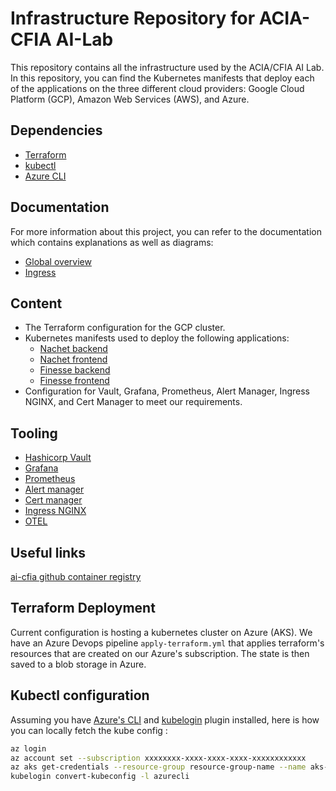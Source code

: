 # Infrastructure Repository for ACIA-CFIA AI-Lab

This repository contains all the infrastructure used by the ACIA/CFIA AI Lab.
In this repository, you can find the Kubernetes manifests that deploy each of
the applications on the three different cloud providers: Google Cloud Platform
(GCP), Amazon Web Services (AWS), and Azure.

## Dependencies

- [Terraform](https://www.terraform.io/downloads.html)
- [kubectl](https://kubernetes.io/docs/tasks/tools/install-kubectl/)
- [Azure CLI](https://learn.microsoft.com/en-us/cli/azure/install-azure-cli)

## Documentation

For more information about this project, you can refer to the documentation
which contains explanations as well as diagrams:

- [Global overview](docs/generic-achitecture.md)
- [Ingress](docs/multi-layered-application.md)


## Content

- The Terraform configuration for the GCP cluster.
- Kubernetes manifests used to deploy the following applications:
  - [Nachet backend](https://github.com/ai-cfia/nachet-backend)
  - [Nachet frontend](https://github.com/ai-cfia/nachet-frontend)
  - [Finesse backend](https://github.com/ai-cfia/finesse-backend)
  - [Finesse frontend](https://github.com/ai-cfia/finesse-frontend)
- Configuration for Vault, Grafana, Prometheus, Alert Manager, Ingress NGINX,
and Cert Manager to meet our requirements.

## Tooling

- [Hashicorp Vault](https://www.vaultproject.io/)
- [Grafana](https://grafana.com/)
- [Prometheus](https://prometheus.io/docs/visualization/grafana/)
- [Alert manager](https://github.com/prometheus/alertmanager)
- [Cert manager](https://cert-manager.io/)
- [Ingress NGINX](https://docs.nginx.com/nginx-ingress-controller/)
- [OTEL](https://opentelemetry.io/)

## Useful links

[ai-cfia github container registry](https://github.com/orgs/ai-cfia/packages)

## Terraform Deployment

Current configuration is hosting a kubernetes cluster on Azure (AKS). We have an
Azure Devops pipeline `apply-terraform.yml` that applies terraform's resources
that are created on our Azure's subscription. The state is then saved to a blob
storage in Azure.

## Kubectl configuration

Assuming you have [Azure's
CLI](https://learn.microsoft.com/en-us/cli/azure/install-azure-cli) and
[kubelogin](https://github.com/Azure/kubelogin) plugin installed, here is how
you can locally fetch the kube config :

```bash
az login
az account set --subscription xxxxxxxx-xxxx-xxxx-xxxx-xxxxxxxxxxxx
az aks get-credentials --resource-group resource-group-name --name aks-name --overwrite-existing
kubelogin convert-kubeconfig -l azurecli
```
